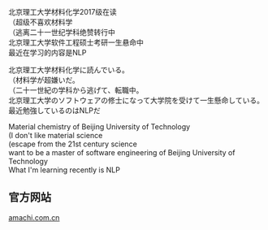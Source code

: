 北京理工大学材料化学2017级在读  
（超级不喜欢材料学  
（逃离二十一世纪学科绝赞转行中  
北京理工大学软件工程硕士考研一生悬命中  
最近在学习的内容是NLP  

北京理工大学材料化学に読んでいる。  
（材料学が超嫌いだ。  
（二十一世紀の学科から逃げて、転職中。  
北京理工大学のソフトウェアの修士になって大学院を受けて一生懸命している。  
最近勉強しているのはNLPだ  

Material chemistry of Beijing University of Technology  
(I don't like material science  
(escape from the 21st century science   
want to be a master of software engineering of Beijing University of Technology  
What I'm learning recently is NLP  

## 官方网站
[amachi.com.cn](https://amachi.com.cn)

<!--
**AmachiInori/amachiinori** is a ✨ _special_ ✨ repository because its `README.md` (this file) appears on your GitHub profile.

Here are some ideas to get you started:

- 🔭 I’m currently working on ...
- 🌱 I’m currently learning ...
- 👯 I’m looking to collaborate on ...
- 🤔 I’m looking for help with ...
- 💬 Ask me about ...
- 📫 How to reach me: ...
- 😄 Pronouns: ...
- ⚡ Fun fact: ...
-->
